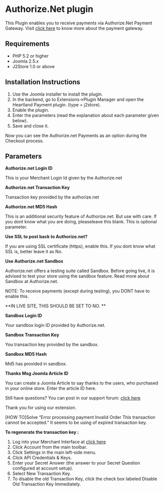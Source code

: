# Authorize.Net plugin

This Plugin enables you to receive payments via Authorize.Net Payment Gateway. Visit [click here](http://authorize.net/) to know more about the payment gateway.

## Requirements <a id="requirements"></a>

* PHP 5.2 or higher
* Joomla 2.5.x
* J2Store 1.0 or above

## Installation Instructions <a id="installation-instructions"></a>

1. Use the Joomla installer to install the plugin.
2. In the backend, go to Extensions-&gt;Plugin Manager and open the Heartland Payment plugin. \(type = j2store\).
3. Enable the plugin.
4. Enter the parameters \(read the explanation about each parameter given below\).
5. Save and close it.

Now you can see the Authorize.net Payments as an option during the Checkout process.

## Parameters <a id="parameters"></a>

**Authorize.net Login ID**

This is your Merchant Login Id given by the Authorize.net

**Authorize.net Transaction Key**

Transaction key provided by the authorize.net

**Authorize.net MD5 Hash**

This is an additional security feature of Authorize.net. But use with care. If you dont know what you are doing, pleaseleave this blank. This is optional parameter.

**Use SSL to post back to Authorize.net?**

If you are using SSL certificate \(https\), enable this. If you dont know what SSL is, better leave it as No.

**Use Authorize.net Sandbox**

Authorize.net offers a testing suite called Sandbox. Before going live, it is advised to test your store using the sandbox feature. Read more about Sandbox at Authorize.net.

NOTE: To receive payments \(except during testing\), you DONT have to enable this.

\*\*IN LIVE SITE, THIS SHOULD BE SET TO NO. \*\*

**Sandbox Login ID**

Your sandbox login ID provided by Authorize.net.

**Sandbox Transaction Key**

You transaction key provided by the sandbox.

**Sandbox MD5 Hash**

Md5 has provided in sandbox.

**Thanks Msg Joomla Article ID**

You can create a Joomla Article to say thanks to the users, who purchased in your online store. Enter the article ID here.

Still have questions? You can post in our support forum: [click here](http://j2store.org/forum/index.html)

Thank you for using our extension.

\[HOW TO\]Solve “Error processing payment Invalid Order This transaction cannot be accepted.” It seems to be using of expired transaction key.

**To regenerate the transaction key :**

1. Log into your Merchant Interface at [click here](https://account.authorize.net/)
2. Click Account from the main toolbar.
3. Click Settings in the main left-side menu.
4. Click API Credentials & Keys.
5. Enter your Secret Answer \(the answer to your Secret Question configured at account setup\).
6. Select New Transaction Key.
7. To disable the old Transaction Key, click the check box labeled Disable Old Transaction Key Immediately.


